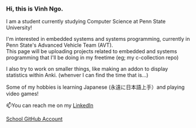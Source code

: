 ### Hi, this is Vinh Ngo.

I am a student currently studying Computer Science at Penn State University! 

I'm interested in embedded systems and systems programming, currently in Penn State's Advanced Vehicle Team (AVT). <br>
This page will be uploading projects related to embedded and systems programming that I'll be doing in my freetime (eg; my c-collection repo)

I also try to work on smaller things, like making an addon to display statistics within Anki. (whenver I can find the time that is...)

Some of my hobbies is learning Japanese (永遠に日本語上手）and playing video games! <br>

📫You can reach me on my <a href="https://www.linkedin.com/in/vinh-ngo380/">LinkedIn</a>

<a href="https://github.com/vln5066">School GitHub Account</a>


<!--
**vinhngo380/vinhngo380** is a ✨ _special_ ✨ repository because its `README.md` (this file) appears on your GitHub profile.

Here are some ideas to get you started:

- 🔭 I’m currently working on ...
- 🌱 I’m currently learning ...
- 👯 I’m looking to collaborate on ...
- 🤔 I’m looking for help with ...
- 💬 Ask me about ...
- 📫 How to reach me: ...
- 😄 Pronouns: ...
- ⚡ Fun fact: ...
-->
